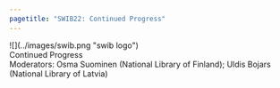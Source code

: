 ```yaml
---
pagetitle: "SWIB22: Continued Progress"
---
```



<div id="top">
<div class="column left">![](../images/swib.png "swib logo")</div>
<div class="column middle">Continued Progress</div>
<div class="column right"></div>
</div>

<div id="prog">
<div>Moderators: Osma Suominen (National Library of Finland); Uldis Bojars (National Library of Latvia)</div>
<!-- 2022-11-29 15:30 16:45 



## New, newer, newest: incrementally integrating linked data into library catalog discovery

<b><u>Huda Khan</u><sup>1</sup>, <u>Steven Folsom</u><sup>1</sup>, <u>Astrid Usong</u><sup>2</sup></b><br />
<sup>1 </sup>Cornell University, United States of America; <sup>2 </sup>Stanford University, United States of America



## Improving language tags in cultural heritage data: a study of the metadata in Europeana

<b><u>Nuno Freire</u><sup>1</sup>, Paolo Scalia<sup>1</sup>, Antoine Isaac<sup>1</sup>, Eirini Kaldeli<sup>2</sup>, Arne Stabenau<sup>2</sup></b><br />
<sup>1 </sup>Europeana Foundation, Netherlands; <sup>2 </sup>National Technical University of Athens, Greece



## Evaluation and evolution of the Share-VDE 2.0 linked data catalog

<b><u>Jim Hahn</u><sup>1</sup>, <u>Beth Camden</u><sup>1</sup>, <u>Kayt Ahnberg</u><sup>1</sup>, <u>Filip Jakobsen</u><sup>2</sup></b><br />
<sup>1 </sup>University of Pennsylvania, United States of America; <sup>2 </sup>Samhæng, Denmark



</div>


